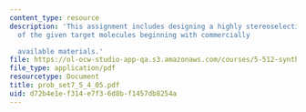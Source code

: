 ```yaml
---
content_type: resource
description: 'This assignment includes designing a highly stereoselective synthesis
  of the given target molecules beginning with commercially

  available materials.'
file: https://ol-ocw-studio-app-qa.s3.amazonaws.com/courses/5-512-synthetic-organic-chemistry-ii-spring-2005/d72b4e1ef314e7f36d8bf1457db8254a_prob_set7_5_4_05.pdf
file_type: application/pdf
resourcetype: Document
title: prob_set7_5_4_05.pdf
uid: d72b4e1e-f314-e7f3-6d8b-f1457db8254a
---
```

